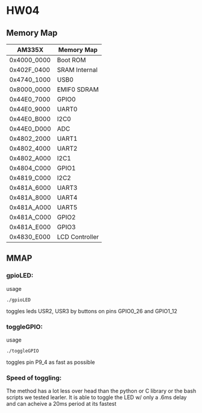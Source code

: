 # HW04

## Memory Map
| AM335X      | Memory Map     |
|-------------|----------------|
| 0x4000_0000 | Boot ROM       |
| 0x402F_0400 | SRAM Internal  |
| 0x4740_1000 | USB0           |
| 0x8000_0000 | EMIF0 SDRAM    |
| 0x44E0_7000 | GPIO0          |
| 0x44E0_9000 | UART0          |
| 0x44E0_B000 | I2C0           |
| 0x44E0_D000 | ADC            |
| 0x4802_2000 | UART1          |
| 0x4802_4000 | UART2          |
| 0x4802_A000 | I2C1           |
| 0x4804_C000 | GPIO1          |
| 0x4819_C000 | I2C2           |
| 0x481A_6000 | UART3          |
| 0x481A_8000 | UART4          |
| 0x481A_A000 | UART5          |
| 0x481A_C000 | GPIO2          |
| 0x481A_E000 | GPIO3          |
| 0x4830_E000 | LCD Controller |

## MMAP

### gpioLED:

usage

`./gpioLED`

toggles leds USR2, USR3 by buttons on pins GPIO0_26 and GPIO1_12


### toggleGPIO:

usage

`./toggleGPIO`

toggles pin P9_4 as fast as possible



### Speed of toggling:
The method has a lot less over head than the python or C library or the bash scripts we tested learler. It is able to toggle the LED w/ only a .6ms delay and can acheive a 20ms period at its fastest
